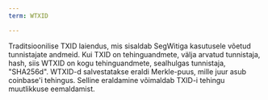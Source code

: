 ```yaml
---
term: WTXID

---
```

Traditsioonilise TXID laiendus, mis sisaldab SegWitiga kasutusele võetud tunnistajate andmeid. Kui TXID on tehinguandmete, välja arvatud tunnistaja, hash, siis WTXID on kogu tehinguandmete, sealhulgas tunnistaja, "SHA256d". WTXID-d salvestatakse eraldi Merkle-puus, mille juur asub coinbase'i tehingus. Selline eraldamine võimaldab TXID-i tehingu muutlikkuse eemaldamist.